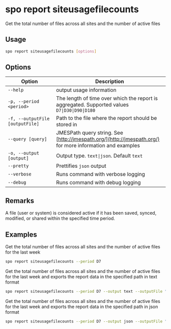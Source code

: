 # spo report siteusagefilecounts

Get the total number of files across all sites and the number of active files

## Usage

```sh
spo report siteusagefilecounts [options]
```

## Options

Option|Description
------|-----------
`--help`|output usage information
`-p, --period <period>`|The length of time over which the report is aggregated. Supported values `D7\|D30\|D90\|D180`
`-f, --outputFile [outputFile]`|Path to the file where the report should be stored in
`--query [query]`|JMESPath query string. See [http://jmespath.org/](http://jmespath.org/) for more information and examples
`-o, --output [output]`|Output type. `text\|json`. Default `text`
`--pretty`|Prettifies `json` output
`--verbose`|Runs command with verbose logging
`--debug`|Runs command with debug logging

## Remarks

A file (user or system) is considered active if it has been saved, synced, modified, or shared within the specified time period.

## Examples

Get the total number of files across all sites and the number of active files for the last week

```sh
spo report siteusagefilecounts --period D7
```

Get the total number of files across all sites and the number of active files for the last week and exports the report data in the specified path in text format

```sh
spo report siteusagefilecounts --period D7 --output text --outputFile "siteusagefilecounts.txt"
```

Get the total number of files across all sites and the number of active files for the last week and exports the report data in the specified path in json format

```sh
spo report siteusagefilecounts --period D7 --output json --outputFile "siteusagefilecounts.json"
```
